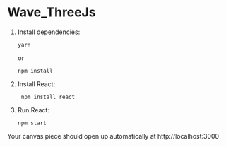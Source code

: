 # Wave_ThreeJs
1.  Install dependencies:

        yarn

    or

        npm install

2. Install React:

        npm install react

3.  Run React:

        npm start

Your canvas piece should open up automatically at http://localhost:3000 

